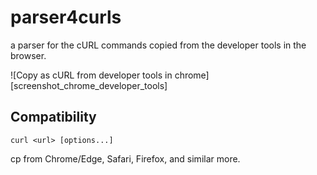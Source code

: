 # parser4curls
a parser for the cURL commands copied from the developer tools in the browser.

![Copy as cURL from developer tools in chrome][screenshot_chrome_developer_tools]

## Compatibility
```
curl <url> [options...]
```
cp from Chrome/Edge, Safari, Firefox, and similar more.



